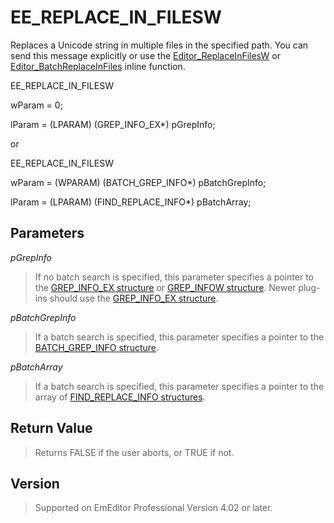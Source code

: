 # EE\_REPLACE\_IN\_FILESW

Replaces a Unicode string in multiple files in the specified path. You can
send this message explicitly or use the
[Editor\_ReplaceInFilesW](../macro/editor_replaceinfilesw) or [Editor\_BatchReplaceInFiles](../macro/editor_batchreplaceinfiles) inline function.

EE\_REPLACE\_IN\_FILESW

wParam = 0;

lParam = (LPARAM) (GREP\_INFO\_EX\*) pGrepInfo;

or

EE\_REPLACE\_IN\_FILESW

wParam = (WPARAM) (BATCH\_GREP\_INFO\*) pBatchGrepInfo;

lParam = (LPARAM) (FIND\_REPLACE\_INFO\*) pBatchArray;

## Parameters

_pGrepInfo_

> If no batch search is specified, this parameter specifies a pointer to the [GREP\_INFO\_EX structure](../structure/grep_info_ex) or [GREP\_INFOW structure](../structure/grep_infow). Newer plug-ins should use the [GREP\_INFO\_EX structure](../structure/grep_info_ex).

_pBatchGrepInfo_

> If a batch search is specified, this parameter specifies a pointer to the [BATCH\_GREP\_INFO structure](../structure/batch_grep_info).

_pBatchArray_

> If a batch search is specified, this parameter specifies a pointer to the array of [FIND\_REPLACE\_INFO structures](../structure/find_replace_info).

## Return Value

> Returns FALSE if the user aborts, or TRUE if not.

## Version

> Supported on EmEditor Professional Version 4.02 or later.